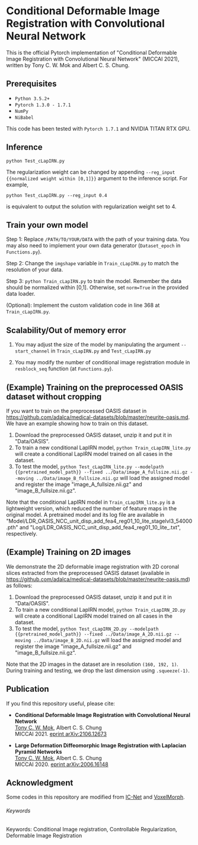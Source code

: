 # Conditional Deformable Image Registration with Convolutional Neural Network

This is the official Pytorch implementation of "Conditional Deformable Image Registration with Convolutional Neural Network" (MICCAI 2021), written by Tony C. W. Mok and Albert C. S. Chung.

## Prerequisites
- `Python 3.5.2+`
- `Pytorch 1.3.0 - 1.7.1`
- `NumPy`
- `NiBabel`

This code has been tested with `Pytorch 1.7.1` and NVIDIA TITAN RTX GPU.

## Inference
```
python Test_cLapIRN.py
```

The regularization weight can be changed by appending `--reg_input {{normalized weight within [0,1]}}` argument to the inference script. For example,
```
python Test_cLapIRN.py --reg_input 0.4
```
is equivalent to output the solution with regularization weight set to 4.

## Train your own model
Step 1: Replace `/PATH/TO/YOUR/DATA` with the path of your training data. You may also need to implement your own data generator (`Dataset_epoch` in `Functions.py`).

Step 2: Change the `imgshape` variable in `Train_cLapIRN.py` to match the resolution of your data.

Step 3: `python Train_cLapIRN.py` to train the model. Remember the data should be normalized within [0,1]. Otherwise, set `norm=True` in the provided data loader.

(Optional): Implement the custom validation code in line 368 at `Train_cLapIRN.py`. 

## Scalability/Out of memory error
1. You may adjust the size of the model by manipulating the argument `--start_channel` in `Train_cLapIRN.py` and `Test_cLapIRN.py`

2. You may modify the number of conditional image registration module in `resblock_seq` function (at `Functions.py`). 

## (Example) Training on the preprocessed OASIS dataset without cropping
If you want to train on the preprocessed OASIS dataset in https://github.com/adalca/medical-datasets/blob/master/neurite-oasis.md. We have an example showing how to train on this dataset.
1. Download the preprocessed OASIS dataset, unzip it and put it in "Data/OASIS".
2. To train a new conditional LapIRN model, `python Train_cLapIRN_lite.py` will create a conditional LapIRN model trained on all cases in the dataset.
3. To test the model, `python Test_cLapIRN_lite.py --modelpath {{pretrained_model_path}} --fixed ../Data/image_A_fullsize.nii.gz --moving ../Data/image_B_fullsize.nii.gz` will load the assigned model and register the image "image_A_fullsize.nii.gz" and "image_B_fullsize.nii.gz".

Note that the conditional LapIRN model in `Train_cLapIRN_lite.py` is a lightweight version, which reduced the number of feature maps in the original model. A pretrained model and its log file are available in "Model/LDR_OASIS_NCC_unit_disp_add_fea4_reg01_10_lite_stagelvl3_54000.pth" and "Log/LDR_OASIS_NCC_unit_disp_add_fea4_reg01_10_lite_.txt", respectively.

## (Example) Training on 2D images
We demonstrate the 2D deformable image registration with 2D coronal slices extracted from the preprocessed OASIS dataset (available in https://github.com/adalca/medical-datasets/blob/master/neurite-oasis.md) as follows:
1. Download the preprocessed OASIS dataset, unzip it and put it in "Data/OASIS".
2. To train a new conditional LapIRN model, `python Train_cLapIRN_2D.py` will create a conditional LapIRN model trained on all cases in the dataset.
3. To test the model, `python Test_cLapIRN_2D.py --modelpath {{pretrained_model_path}} --fixed ../Data/image_A_2D.nii.gz --moving ../Data/image_B_2D.nii.gz` will load the assigned model and register the image "image_A_fullsize.nii.gz" and "image_B_fullsize.nii.gz".

Note that the 2D images in the dataset are in resolution `(160, 192, 1)`. During training and testing, we drop the last dimension using `.squeeze(-1)`.

## Publication
If you find this repository useful, please cite:
- **Conditional Deformable Image Registration with Convolutional Neural Network**  
[Tony C. W. Mok](https://cwmok.github.io/ "Tony C. W. Mok"), Albert C. S. Chung  
MICCAI 2021. [eprint arXiv:2106.12673](https://arxiv.org/abs/2106.12673)

- **Large Deformation Diffeomorphic Image Registration with Laplacian Pyramid Networks**  
[Tony C. W. Mok](https://cwmok.github.io/ "Tony C. W. Mok"), Albert C. S. Chung  
MICCAI 2020. [eprint arXiv:2006.16148](https://arxiv.org/abs/2006.16148 "eprint arXiv:2006.16148")


## Acknowledgment
Some codes in this repository are modified from [IC-Net](https://github.com/zhangjun001/ICNet) and [VoxelMorph](https://github.com/voxelmorph/voxelmorph).


###### Keywords
Keywords: Conditional Image registration, Controllable Regularization, Deformable Image Registration

